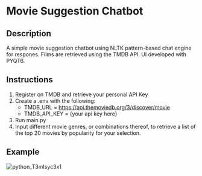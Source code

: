 # Movie Suggestion Chatbot

## Description
A simple movie suggestion chatbot using NLTK pattern-based chat engine for respones. Films are retrieved using the TMDB API. UI developed with PYQT6.

## Instructions
1. Register on TMDB and retrieve your personal API Key
2. Create a .env with the following:
    - TMDB_URL = https://api.themoviedb.org/3/discover/movie
    - TMDB_API_KEY = {your api key here}
3. Run main.py
4. Input different movie genres, or combinations thereof, to retrieve a list of the top 20 movies by popularity for your selection.


## Example
![python_T3mIsyc3x1](https://github.com/user-attachments/assets/129a310f-a060-4534-8f1a-02a3d9e67b5e)


